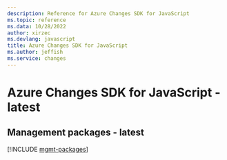```yaml
---
description: Reference for Azure Changes SDK for JavaScript
ms.topic: reference
ms.data: 10/28/2022
author: xirzec
ms.devlang: javascript
title: Azure Changes SDK for JavaScript
ms.author: jeffish
ms.service: changes
---
```

# Azure Changes SDK for JavaScript - latest

## Management packages - latest
[!INCLUDE [mgmt-packages](changes-mgmt-index.md)]